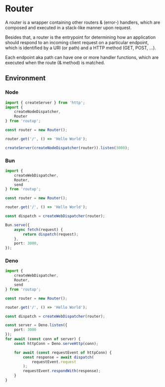 # Router

A router is a wrapper containing other routers & (error-) handlers, which are composed and executed
in a stack-like manner upon request.

Besides that, a router is the entrypoint for determining how an application should respond to an incoming client request on a particular endpoint, 
which is identified by a URI (or path) and a HTTP method (GET, POST, ...).

Each endpoint aka path can have one or more handler functions, which are executed when the route (& method) is matched.

## Environment

### Node

```typescript
import { createServer } from 'http';
import { 
    createNodeDispatcher,
    Router
} from 'routup';

const router = new Router();

router.get('/', () => 'Hello World');

createServer(createNodeDispatcher(router)).listen(3000);
```

### Bun

```typescript
import {
    createWebDispatcher,
    Router,
    send
} from 'routup';

const router = new Router();

router.get('/', () => 'Hello World');

const dispatch = createWebDispatcher(router);

Bun.serve({
    async fetch(request) {
        return dispatch(request);
    },
    port: 3000,
});
```

### Deno

```typescript
import {
    createWebDispatcher,
    Router,
    send
} from 'routup';

const router = new Router();

router.get('/', () => 'Hello World');

const dispatch = createWebDispatcher(router);

const server = Deno.listen({
    port: 3000
});
for await (const conn of server) {
    const httpConn = Deno.serveHttp(conn);

    for await (const requestEvent of httpConn) {
        const response = await dispatch(
            requestEvent.request
        );
        requestEvent.respondWith(response);
    }
}
```

